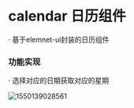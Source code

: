 # calendar 日历组件

· 基于elemnet-ui封装的日历组件

### 功能实现

· 选择对应的日期获取对应的星期

![1550139028561](C:\Users\ADMINI~1\AppData\Local\Temp\1550139028561.png)
